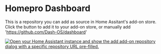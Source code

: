# Homepro Dashboard

This is a repository you can add as source in Home Assitant's add-on store.
Click the button to add it to your add-on store, or manually add 'https://github.com/Dash-OS/dashboard'

[![Open your Home Assistant instance and show the add add-on repository dialog with a specific repository URL pre-filled.](https://my.home-assistant.io/badges/supervisor_add_addon_repository.svg)](https://my.home-assistant.io/redirect/supervisor_add_addon_repository/?repository_url=https://github.com/Dash-OS/dashboard)
